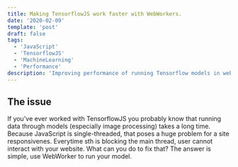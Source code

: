 ```yaml
---
title: Making TensorflowJS work faster with WebWorkers.
date: '2020-02-09'
template: 'post'
draft: false
tags:
  - 'JavaScript'
  - 'TensorflowJS'
  - 'MachineLearning'
  - 'Performance'
description: 'Improving performance of running Tensorflow models in web applications.'
---
```


## The issue

If you've ever worked with TensorflowJS you probably know that running data through models (especially image processing) takes a long time. Because JavaScript is single-threaded, that poses a huge problem for a site responsivenes. Everytime sth is blocking the main thread, user cannot interact with your website. What can you do to fix that? The answer is simple, use WebWorker to run your model.

## 